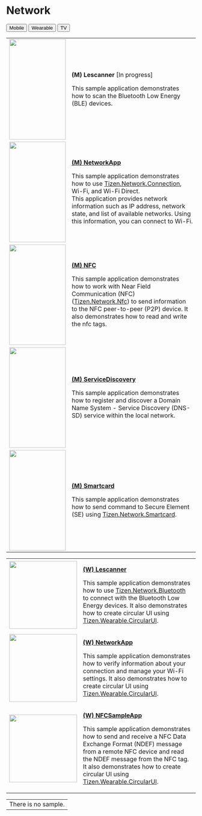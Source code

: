 # Network

<!--
For MD:
-->

<link href="../css/dotnet-samples.css" ref="stylesheet">

<!--
for TD:

<style type="text/css">
    Please copy dotnet-samples.css and paste it here
</script>
-->

<div class="sampletab">
<button class="tablinks" onclick="openProfile(event, 'Mobile')" id="defaultOpen">Mobile</button> <button class="tablinks" onclick="openProfile(event, 'Wearable')">Wearable</button> <button class="tablinks" onclick="openProfile(event, 'TV')">TV</button>
</div>

<!-- Tab content -->
<div class="tabcontent" id="Mobile">
<table>
	<tbody>
		<tr>
			<td><img alt="" height="267" src="media/m16lescanner.jpg" width="150"/></td>
			<td>
			<p><strong>(M) Lescanner</strong> [In progress]</p>
			<p>This sample application demonstrates how to scan the Bluetooth Low Energy (BLE) devices.</p>
			</td>
		</tr>
		<tr>
			<td><img alt="" height="267" src="media/m17networkapp.png" width="150"/></td>
			<td>
			<p><a href="https://github.com/Samsung/Tizen-CSharp-Samples/tree/master/Mobile/NetworkApp" target="_blank"><strong>(M) NetworkApp</strong></a></p>
			<p>This sample application demonstrates how to use <a href="https://samsung.github.io/TizenFX/latest/api/Tizen.Network.Connection.html" target="_blank">Tizen.Network.Connection</a>, Wi-Fi, and Wi-Fi Direct.<br />
			This application provides network information such as IP address, network state, and list of available networks. Using this information, you can connect to Wi-Fi.</p>
			</td>
		</tr>
		<tr>
			<td><img alt="" height="267" src="media/m35nfc.png" width="150"/></td>
			<td>
			<p><a href="https://github.com/Samsung/Tizen-CSharp-Samples/tree/master/Mobile/NFCSampleApp" target="_blank"><strong>(M) NFC</strong></a></p>
			<p>This sample application demonstrates how to work with Near Field Communication (NFC) (<a href="https://samsung.github.io/TizenFX/latest/api/Tizen.Network.Nfc.html" target="_blank">Tizen.Network.Nfc</a>) to send information to the NFC peer-to-peer (P2P) device. It also demonstrates how to read and write the nfc tags.</p>
			</td>
		</tr>
		<tr>
			<td><img alt="" height="267" src="media/m45servicediscovery.png" width="150"/></td>
			<td>
                        <p><a href="https://github.com/Samsung/Tizen-CSharp-Samples/tree/master/Mobile/ServiceDiscovery" target="_blank"><strong>(M) ServiceDiscovery</strong></a></p>
			<p>This sample application demonstrates how to register and discover a Domain Name System - Service Discovery (DNS-SD) service within the local network.</p>
			</td>
		</tr>
		<tr>
			<td><img alt="" height="267" src="media/m33smartcard.png" width="150"/></td>
			<td>
                        <p><a href="https://github.com/Samsung/Tizen-CSharp-Samples/tree/master/Mobile/SmartCardSampleApp" target="_blank"><strong>(M) Smartcard</strong></a></p>
			<p>This sample application demonstrates how to send command to Secure Element (SE) using <a href="https://samsung.github.io/TizenFX/latest/api/Tizen.Network.Smartcard.html" target="_blank">Tizen.Network.Smartcard</a>.</p>
			</td>
		</tr>
	</tbody>
</table>
</div>

<div class="tabcontent" id="Wearable">
<table>
	<tbody>
		<tr>
			<td><img alt="" height="180" src="media/wlescanner.png" width="180"/></td>
			<td>
                        <p><a href="https://github.com/Samsung/Tizen-CSharp-Samples/tree/master/Wearable/Lescanner" target="_blank"><strong>(W) Lescanner</strong></a></p>
			<p>This sample application demonstrates how to use <a href="https://samsung.github.io/TizenFX/latest/api/Tizen.Network.Bluetooth.html" target="_blank">Tizen.Network.Bluetooth</a> to connect with the Bluetooth Low Energy devices. It also demonstrates how to create circular UI using <a href="https://samsung.github.io/Tizen.CircularUI/api/index.html" target="_blank">Tizen.Wearable.CircularUI</a>.</p>
			</td>
		</tr>
		<tr>
			<td><img alt="" height="180" src="media/wnetworkapp.png" width="180"/></td>
			<td>
                        <p><a href="https://github.com/Samsung/Tizen-CSharp-Samples/tree/master/Wearable/NetworkApp" target="_blank"><strong>(W) NetworkApp</strong></a></p>
			<p>This sample application demonstrates how to verify information about your connection and manage your Wi-Fi settings. It also demonstrates how to create circular UI using <a href="https://samsung.github.io/Tizen.CircularUI/api/index.html" target="_blank">Tizen.Wearable.CircularUI</a>.</p>
			</td>
		</tr>
		<tr>
			<td><img alt="" height="180" src="media/wnfc.png" width="180"/></td>
			<td>
                        <p><a href="https://github.com/Samsung/Tizen-CSharp-Samples/tree/master/Wearable/NFCSampleApp" target="_blank"><strong>(W) NFCSampleApp</strong></a></p>
			<p>This sample application demonstrates how to send and receive a NFC Data Exchange Format (NDEF) message from a remote NFC device and read the NDEF message from the NFC tag. It also demonstrates how to create circular UI using <a href="https://samsung.github.io/Tizen.CircularUI/api/index.html" target="_blank">Tizen.Wearable.CircularUI</a>.</p>
			</td>
		</tr>
	</tbody>
</table>
</div>

<div id="TV" class="tabcontent">
<table>
	<tbody>
		<tr>
			<td>There is no sample.</td>
		</tr>
	</tbody>
</table>
</div>

<!--
For MD:
-->
<script src="../js/dotnet-samples.js"></script>

<!--
for TD:

<script>
  Please copy dotnet-samples.js and paste it here
</script>
-->
